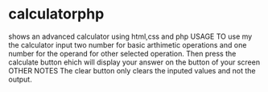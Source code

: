 # calculatorphp
shows an advanced calculator using html,css and php
USAGE
TO use my the calculator input two number for basic arthimetic operations and one number for the operand for other selected operation.
Then press the calculate button ehich will display your answer on the button of your screen
OTHER NOTES
The clear button only clears the inputed values and not the output.



